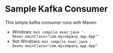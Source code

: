 # Sample Kafka Consumer

This simple kafka consumer runs with Maven:

* Windows: `mvn compile exec:java '-Dexec.mainClass="com.mycompany.app.App"'`
* Not Windows: `mvn compile exec:java -Dexec.mainClass="com.mycompany.app.App"`
